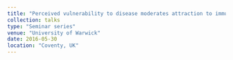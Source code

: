 ```yaml
---
title: "Perceived vulnerability to disease moderates attraction to immunologically similar scent"
collection: talks
type: "Seminar series"
venue: "University of Warwick"
date: 2016-05-30
location: "Coventy, UK"
---
```

